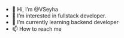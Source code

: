 - 👋 Hi, I’m @VSeyha
- 👀 I’m interested in fullstack developer.
- 🌱 I’m currently learning backend developer
- 📫 How to reach me 

<!---
VSeyha/VSeyha is a ✨ special ✨ repository because its `README.md` (this file) appears on your GitHub profile.
You can click the Preview link to take a look at your changes.
--->
